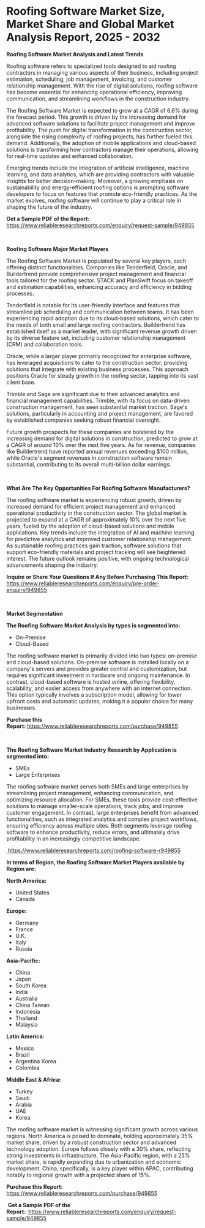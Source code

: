 <p><h1>Roofing Software Market Size, Market Share and Global Market Analysis Report, 2025 - 2032</h1></p><p><strong>Roofing Software Market Analysis and Latest Trends</strong></p>
<p><p>Roofing software refers to specialized tools designed to aid roofing contractors in managing various aspects of their business, including project estimation, scheduling, job management, invoicing, and customer relationship management. With the rise of digital solutions, roofing software has become essential for enhancing operational efficiency, improving communication, and streamlining workflows in the construction industry.</p><p>The Roofing Software Market is expected to grow at a CAGR of 6.6% during the forecast period. This growth is driven by the increasing demand for advanced software solutions to facilitate project management and improve profitability. The push for digital transformation in the construction sector, alongside the rising complexity of roofing projects, has further fueled this demand. Additionally, the adoption of mobile applications and cloud-based solutions is transforming how contractors manage their operations, allowing for real-time updates and enhanced collaboration.</p><p>Emerging trends include the integration of artificial intelligence, machine learning, and data analytics, which are providing contractors with valuable insights for better decision-making. Moreover, a growing emphasis on sustainability and energy-efficient roofing options is prompting software developers to focus on features that promote eco-friendly practices. As the market evolves, roofing software will continue to play a critical role in shaping the future of the industry.</p></p>
<p><strong>Get a Sample PDF of the Report:&nbsp;</strong> <a href="https://www.reliableresearchreports.com/enquiry/request-sample/949855?utm_campaign=1720&utm_medium=2&utm_source=Github&utm_content=ia&utm_term=16042025&utm_id=roofing-software">https://www.reliableresearchreports.com/enquiry/request-sample/949855</a></p>
<p>&nbsp;</p>
<p><strong>Roofing Software Major Market Players</strong></p>
<p><p>The Roofing Software Market is populated by several key players, each offering distinct functionalities. Companies like Tenderfield, Oracle, and Buildertrend provide comprehensive project management and financial tools tailored for the roofing sector. STACK and PlanSwift focus on takeoff and estimation capabilities, enhancing accuracy and efficiency in bidding processes.</p><p>Tenderfield is notable for its user-friendly interface and features that streamline job scheduling and communication between teams. It has been experiencing rapid adoption due to its cloud-based solutions, which cater to the needs of both small and large roofing contractors. Buildertrend has established itself as a market leader, with significant revenue growth driven by its diverse feature set, including customer relationship management (CRM) and collaboration tools.</p><p>Oracle, while a larger player primarily recognized for enterprise software, has leveraged acquisitions to cater to the construction sector, providing solutions that integrate with existing business processes. This approach positions Oracle for steady growth in the roofing sector, tapping into its vast client base.</p><p>Trimble and Sage are significant due to their advanced analytics and financial management capabilities. Trimble, with its focus on data-driven construction management, has seen substantial market traction. Sage's solutions, particularly in accounting and project management, are favored by established companies seeking robust financial oversight.</p><p>Future growth prospects for these companies are bolstered by the increasing demand for digital solutions in construction, predicted to grow at a CAGR of around 10% over the next five years. As for revenue, companies like Buildertrend have reported annual revenues exceeding $100 million, while Oracle's segment revenues in construction software remain substantial, contributing to its overall multi-billion dollar earnings.</p></p>
<p>&nbsp;</p>
<p><strong>What Are The Key Opportunities For Roofing Software Manufacturers?</strong></p>
<p><p>The roofing software market is experiencing robust growth, driven by increased demand for efficient project management and enhanced operational productivity in the construction sector. The global market is projected to expand at a CAGR of approximately 10% over the next five years, fueled by the adoption of cloud-based solutions and mobile applications. Key trends include the integration of AI and machine learning for predictive analytics and improved customer relationship management. As sustainable roofing practices gain traction, software solutions that support eco-friendly materials and project tracking will see heightened interest. The future outlook remains positive, with ongoing technological advancements shaping the industry.</p></p>
<p><strong>Inquire or Share Your Questions If Any Before Purchasing This Report:</strong> <a href="https://www.reliableresearchreports.com/enquiry/pre-order-enquiry/949855?utm_campaign=1720&utm_medium=2&utm_source=Github&utm_content=ia&utm_term=16042025&utm_id=roofing-software">https://www.reliableresearchreports.com/enquiry/pre-order-enquiry/949855</a></p>
<p>&nbsp;</p>
<p><strong>Market Segmentation</strong></p>
<p><strong>The Roofing Software Market Analysis by types is segmented into:</strong></p>
<p><ul><li>On-Premise</li><li>Cloud-Based</li></ul></p>
<p><p>The roofing software market is primarily divided into two types: on-premise and cloud-based solutions. On-premise software is installed locally on a company's servers and provides greater control and customization, but requires significant investment in hardware and ongoing maintenance. In contrast, cloud-based software is hosted online, offering flexibility, scalability, and easier access from anywhere with an internet connection. This option typically involves a subscription model, allowing for lower upfront costs and automatic updates, making it a popular choice for many businesses.</p></p>
<p><strong>Purchase this Report:&nbsp;</strong><a href="https://www.reliableresearchreports.com/purchase/949855?utm_campaign=1720&utm_medium=2&utm_source=Github&utm_content=ia&utm_term=16042025&utm_id=roofing-software">https://www.reliableresearchreports.com/purchase/949855</a></p>
<p>&nbsp;</p>
<p><strong>The Roofing Software Market Industry Research by Application is segmented into:</strong></p>
<p><ul><li>SMEs</li><li>Large Enterprises</li></ul></p>
<p><p>The roofing software market serves both SMEs and large enterprises by streamlining project management, enhancing communication, and optimizing resource allocation. For SMEs, these tools provide cost-effective solutions to manage smaller-scale operations, track jobs, and improve customer engagement. In contrast, large enterprises benefit from advanced functionalities, such as integrated analytics and complex project workflows, ensuring efficiency across multiple sites. Both segments leverage roofing software to enhance productivity, reduce errors, and ultimately drive profitability in an increasingly competitive landscape.</p></p>
<p><a href="https://www.reliableresearchreports.com/roofing-software-r949855?utm_campaign=1720&utm_medium=2&utm_source=Github&utm_content=ia&utm_term=16042025&utm_id=roofing-software">&nbsp;https://www.reliableresearchreports.com/roofing-software-r949855</a></p>
<p><strong>In terms of Region, the Roofing Software Market Players available by Region are:</strong></p>
<p>
    <p> <strong> North America: </strong>
        <ul>
            <li>United States</li>
            <li>Canada</li>
        </ul>
        </p> 
    <p> <strong> Europe: </strong>
        <ul>
            <li>Germany</li>
            <li>France</li>
            <li>U.K.</li>
            <li>Italy</li>
            <li>Russia</li>
        </ul>
        </p> 
    <p> <strong> Asia-Pacific: </strong>
        <ul>
            <li>China</li>
            <li>Japan</li>
            <li>South Korea</li>
            <li>India</li>
            <li>Australia</li>
            <li>China Taiwan</li>
            <li>Indonesia</li>
            <li>Thailand</li>
            <li>Malaysia</li>
        </ul>
        </p> 
    <p> <strong> Latin America: </strong>
        <ul>
            <li>Mexico</li>
            <li>Brazil</li>
            <li>Argentina Korea</li>
            <li>Colombia</li>
        </ul>
        </p> 
    <p> <strong> Middle East & Africa: </strong>
        <ul>
            <li>Turkey</li>
            <li>Saudi</li>
            <li>Arabia</li>
            <li>UAE</li>
            <li>Korea</li>
        </ul>
    </p>
    </p>
<p><p>The roofing software market is witnessing significant growth across various regions. North America is poised to dominate, holding approximately 35% market share, driven by a robust construction sector and advanced technology adoption. Europe follows closely with a 30% share, reflecting strong investments in infrastructure. The Asia-Pacific region, with a 25% market share, is rapidly expanding due to urbanization and economic development. China, specifically, is a key player within APAC, contributing notably to regional growth with a projected share of 15%.</p></p>
<p><strong>Purchase this Report: </strong><a href="https://www.reliableresearchreports.com/purchase/949855?utm_campaign=1720&utm_medium=2&utm_source=Github&utm_content=ia&utm_term=16042025&utm_id=roofing-software">https://www.reliableresearchreports.com/purchase/949855</a></p>
<p>&nbsp;<strong>Get a Sample PDF of the Report:&nbsp;&nbsp;</strong><a href="https://www.reliableresearchreports.com/enquiry/request-sample/949855?utm_campaign=1720&utm_medium=2&utm_source=Github&utm_content=ia&utm_term=16042025&utm_id=roofing-software">https://www.reliableresearchreports.com/enquiry/request-sample/949855</a></p>
<p><strong></strong></p>
<p><p></p><p></p><p></p></p>